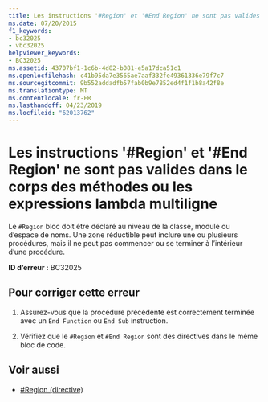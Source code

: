 ```yaml
---
title: Les instructions '#Region' et '#End Region' ne sont pas valides dans les expressions lambda multiligne de corps de méthode
ms.date: 07/20/2015
f1_keywords:
- bc32025
- vbc32025
helpviewer_keywords:
- BC32025
ms.assetid: 43707bf1-1c6b-4d82-b081-e5a17dca51c1
ms.openlocfilehash: c41b95da7e3565ae7aaf332fe49361336e79f7c7
ms.sourcegitcommit: 9b552addadfb57fab0b9e7852ed4f1f1b8a42f8e
ms.translationtype: MT
ms.contentlocale: fr-FR
ms.lasthandoff: 04/23/2019
ms.locfileid: "62013762"
---
```

# <a name="region-and-end-region-statements-are-not-valid-within-method-bodiesmultiline-lambdas"></a>Les instructions '#Region' et '#End Region' ne sont pas valides dans le corps des méthodes ou les expressions lambda multiligne
Le `#Region` bloc doit être déclaré au niveau de la classe, module ou d’espace de noms. Une zone réductible peut inclure une ou plusieurs procédures, mais il ne peut pas commencer ou se terminer à l’intérieur d’une procédure.  
  
 **ID d’erreur :** BC32025  
  
## <a name="to-correct-this-error"></a>Pour corriger cette erreur  
  
1. Assurez-vous que la procédure précédente est correctement terminée avec un `End Function` ou `End Sub` instruction.  
  
2. Vérifiez que le `#Region` et `#End Region` sont des directives dans le même bloc de code.  
  
## <a name="see-also"></a>Voir aussi

- [#Region (directive)](../../../visual-basic/language-reference/directives/region-directive.md)
